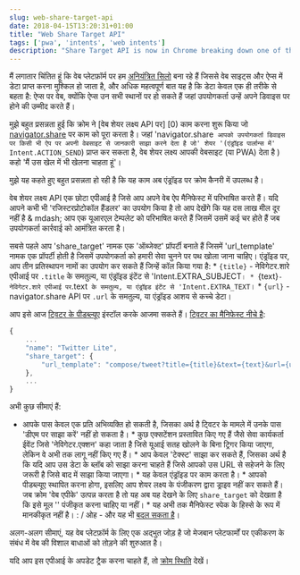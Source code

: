 ```yaml
---
slug: web-share-target-api
date: 2018-04-15T13:20:31+01:00
title: "Web Share Target API"
tags: ['pwa', 'intents', 'web intents']
description: "Share Target API is now in Chrome breaking down one of the last silos of native platforms"
---
```



मैं लगातार चिंतित हूं कि वेब प्लेटफ़ॉर्म पर हम [अनियंत्रित सिलो](/unintended-silos) बना रहे हैं जिससे वेब साइट्स और ऐप्स में डेटा प्राप्त करना मुश्किल हो जाता है, और अधिक महत्वपूर्ण बात यह है कि डेटा केवल एक ही तरीके से बहता है: ऐप्स पर वेब, क्योंकि ऐप्स उन सभी स्थानों पर हो सकते हैं जहां उपयोगकर्ता उन्हें अपने डिवाइस पर होने की उम्मीद करते हैं।

मुझे बहुत प्रसन्नता हुई कि क्रोम ने [वेब शेयर लक्ष्य API पर] [0) काम करना शुरू किया जो [navigator.share](/breaking-down-silos-with-share-target-api) पर काम को पूरा करता है। जहां 'navigator.share` आपको उपयोगकर्ता डिवाइस पर किसी भी ऐप पर अपनी वेबसाइट से जानकारी साझा करने देता है जो' शेयर '(एंड्रॉइड पार्लान्स में' Intent.ACTION_SEND`) प्राप्त कर सकता है, वेब शेयर लक्ष्य आपकी वेबसाइट (या PWA) देता है ) कहो 'मैं उस खेल में भी खेलना चाहता हूं'।

मुझे यह कहते हुए बहुत प्रसन्नता हो रही है कि यह काम अब एंड्रॉइड पर क्रोम कैनरी में उपलब्ध है।

वेब शेयर लक्ष्य API एक छोटा एपीआई है जिसे आप अपने वेब ऐप मैनिफेस्ट में परिभाषित करते हैं। यदि आपने कभी भी 'रजिस्टरप्रोटोकॉल हैंडलर' का उपयोग किया है तो आप देखेंगे कि यह दस लाख मील दूर नहीं है & mdash; आप एक यूआरएल टेम्पलेट को परिभाषित करते हैं जिसमें उसमें कई चर होते हैं जब उपयोगकर्ता कार्रवाई को आमंत्रित करता है।

सबसे पहले आप 'share_target' नामक एक 'ऑब्जेक्ट' प्रॉपर्टी बनाते हैं जिसमें 'url_template' नामक एक प्रॉपर्टी होती है जिसमें उपयोगकर्ता को हमारी सेवा चुनने पर पथ खोला जाना चाहिए। एंड्रॉइड पर, आप तीन प्रतिस्थापन नामों का उपयोग कर सकते हैं जिन्हें कॉल किया गया है: * `{title}` - नेविगेटर.शारे एपीआई पर `.title` के समतुल्य, या एंड्रॉइड इंटेंट से 'Intent.EXTRA_SUBJECT`। * `{text}` - नेविगेटर.शारे एपीआई पर `.text` के समतुल्य, या एंड्रॉइड इंटेंट से 'Intent.EXTRA_TEXT`। * `{url}` - navigator.share API पर `.url` के समतुल्य, या एंड्रॉइड आशय से कच्चे डेटा।

आप इसे आज [ट्विटर के पीडब्ल्यूए](https://mobile.twitter.com/) इंस्टॉल करके आजमा सकते हैं। [ट्विटर का मैनिफेस्ट नीचे है](https://mobile.twitter.com/manifest.json):


```javascript
{
    ...
    "name": "Twitter Lite",
    "share_target": {
        "url_template": "compose/tweet?title={title}&text={text}&url={url}"
    },
    ...
}
```


अभी कुछ सीमाएं हैं:

* आपके पास केवल एक प्रति अभिव्यक्ति हो सकती है, जिसका अर्थ है ट्विटर के मामले में उनके पास 'डीएम पर साझा करें' नहीं हो सकता है। * कुछ एक्सटेंशन प्रस्तावित किए गए हैं जैसे सेवा कार्यकर्ता ईवेंट जिसे 'नेविगेटर.एक्शन' कहा जाता है जिसे यूआई सतह खोलने के बिना ट्रिगर किया जाएगा, लेकिन वे अभी तक लागू नहीं किए गए हैं। * आप केवल 'टेक्स्ट' साझा कर सकते हैं, जिसका अर्थ है कि यदि आप उस डेटा के ब्लॉब को साझा करना चाहते हैं जिसे आपको उस URL से सहेजने के लिए जरूरी है जिसे बाद में साझा किया जाएगा। * यह केवल एंड्रॉइड पर काम करता है। * आपको पीडब्ल्यूए स्थापित करना होगा, इसलिए आप शेयर लक्ष्य के पंजीकरण द्वारा ड्राइव नहीं कर सकते हैं। जब क्रोम 'वेब एपीके' उत्पन्न करता है तो यह अब यह देखने के लिए `share_target` को देखता है कि इसे मूल '<intent-filter>' पंजीकृत करना चाहिए या नहीं। * यह अभी तक मैनिफेस्ट स्पेक के हिस्से के रूप में मानकीकृत नहीं है। : / ओह - और यह भी [बदल सकता है](https://github.com/w3ctag/design-reviews/issues/221#issuecomment-376717885)।

अलग-अलग सीमाएं, यह वेब प्लेटफ़ॉर्म के लिए एक अद्भुत जोड़ है जो मेजबान प्लेटफार्मों पर एकीकरण के संबंध में वेब की विशाल बाधाओं को तोड़ने की शुरुआत है।

यदि आप इस एपीआई के अपडेट ट्रैक करना चाहते हैं, तो [क्रोम स्थिति](https://www.chromestatus.com/feature/5662315307335680) देखें।
